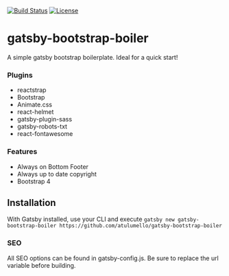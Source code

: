 [![Build Status](https://travis-ci.com/atulumello/gatsby-bootstrap-boiler.svg?branch=master)](https://travis-ci.com/atulumello/gatsby-bootstrap-boiler)
[![License](https://img.shields.io/badge/license-MIT-green)](https://github.com/atulumello/gatsby-bootstrap-boiler/blob/master/LICENSE)


# gatsby-bootstrap-boiler
A simple gatsby bootstrap boilerplate. Ideal for a quick start!

### Plugins
* reactstrap
* Bootstrap
* Animate.css
* react-helmet
* gatsby-plugin-sass
* gatsby-robots-txt
* react-fontawesome

### Features
* Always on Bottom Footer
* Always up to date copyright
* Bootstrap 4

## Installation 
With Gatsby installed, use your CLI and execute ```gatsby new gatsby-bootstrap-boiler https://github.com/atulumello/gatsby-bootstrap-boiler```

### SEO
All SEO options can be found in gatsby-config.js. Be sure to replace the url variable before building.
